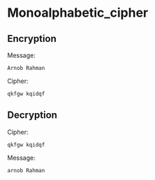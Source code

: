 # Monoalphabetic_cipher

## Encryption
Message:

    Arnob Rahman

Cipher:

    qkfgw kqidqf


## Decryption
Cipher:

    qkfgw kqidqf


Message: 

    arnob Rahman

    
